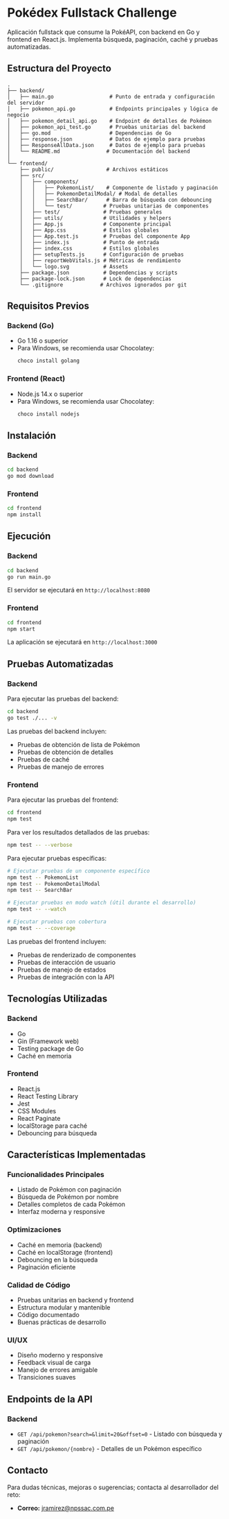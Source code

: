 # Pokédex Fullstack Challenge

Aplicación fullstack que consume la PokéAPI, con backend en Go y frontend en React.js. Implementa búsqueda, paginación, caché y pruebas automatizadas.

## Estructura del Proyecto

```
.
├── backend/
│   ├── main.go                  # Punto de entrada y configuración del servidor
│   ├── pokemon_api.go           # Endpoints principales y lógica de negocio
│   ├── pokemon_detail_api.go    # Endpoint de detalles de Pokémon
│   ├── pokemon_api_test.go      # Pruebas unitarias del backend
│   ├── go.mod                   # Dependencias de Go
│   ├── response.json            # Datos de ejemplo para pruebas
│   ├── ResponseAllData.json     # Datos de ejemplo para pruebas
│   └── README.md               # Documentación del backend
│
└── frontend/
    ├── public/                 # Archivos estáticos
    ├── src/
    │   ├── components/
    │   │   ├── PokemonList/    # Componente de listado y paginación
    │   │   ├── PokemonDetailModal/ # Modal de detalles
    │   │   ├── SearchBar/      # Barra de búsqueda con debouncing
    │   │   └── test/          # Pruebas unitarias de componentes
    │   ├── test/              # Pruebas generales
    │   ├── utils/             # Utilidades y helpers
    │   ├── App.js             # Componente principal
    │   ├── App.css            # Estilos globales
    │   ├── App.test.js        # Pruebas del componente App
    │   ├── index.js           # Punto de entrada
    │   ├── index.css          # Estilos globales
    │   ├── setupTests.js      # Configuración de pruebas
    │   ├── reportWebVitals.js # Métricas de rendimiento
    │   └── logo.svg           # Assets
    ├── package.json           # Dependencias y scripts
    ├── package-lock.json      # Lock de dependencias
    └── .gitignore            # Archivos ignorados por git
```

## Requisitos Previos

### Backend (Go)

- Go 1.16 o superior
- Para Windows, se recomienda usar Chocolatey:
  ```bash
  choco install golang
  ```

### Frontend (React)

- Node.js 14.x o superior
- Para Windows, se recomienda usar Chocolatey:
  ```bash
  choco install nodejs
  ```

## Instalación

### Backend

```bash
cd backend
go mod download
```

### Frontend

```bash
cd frontend
npm install
```

## Ejecución

### Backend

```bash
cd backend
go run main.go
```

El servidor se ejecutará en `http://localhost:8080`

### Frontend

```bash
cd frontend
npm start
```

La aplicación se ejecutará en `http://localhost:3000`

## Pruebas Automatizadas

### Backend

Para ejecutar las pruebas del backend:

```bash
cd backend
go test ./... -v
```

Las pruebas del backend incluyen:

- Pruebas de obtención de lista de Pokémon
- Pruebas de obtención de detalles
- Pruebas de caché
- Pruebas de manejo de errores

### Frontend

Para ejecutar las pruebas del frontend:

```bash
cd frontend
npm test
```

Para ver los resultados detallados de las pruebas:

```bash
npm test -- --verbose
```

Para ejecutar pruebas específicas:

```bash
# Ejecutar pruebas de un componente específico
npm test -- PokemonList
npm test -- PokemonDetailModal
npm test -- SearchBar

# Ejecutar pruebas en modo watch (útil durante el desarrollo)
npm test -- --watch

# Ejecutar pruebas con cobertura
npm test -- --coverage
```

Las pruebas del frontend incluyen:

- Pruebas de renderizado de componentes
- Pruebas de interacción de usuario
- Pruebas de manejo de estados
- Pruebas de integración con la API

## Tecnologías Utilizadas

### Backend

- Go
- Gin (Framework web)
- Testing package de Go
- Caché en memoria

### Frontend

- React.js
- React Testing Library
- Jest
- CSS Modules
- React Paginate
- localStorage para caché
- Debouncing para búsqueda

## Características Implementadas

### Funcionalidades Principales

- Listado de Pokémon con paginación
- Búsqueda de Pokémon por nombre
- Detalles completos de cada Pokémon
- Interfaz moderna y responsive

### Optimizaciones

- Caché en memoria (backend)
- Caché en localStorage (frontend)
- Debouncing en la búsqueda
- Paginación eficiente

### Calidad de Código

- Pruebas unitarias en backend y frontend
- Estructura modular y mantenible
- Código documentado
- Buenas prácticas de desarrollo

### UI/UX

- Diseño moderno y responsive
- Feedback visual de carga
- Manejo de errores amigable
- Transiciones suaves

## Endpoints de la API

### Backend

- `GET /api/pokemon?search=&limit=20&offset=0` - Listado con búsqueda y paginación
- `GET /api/pokemon/{nombre}` - Detalles de un Pokémon específico

## Contacto

Para dudas técnicas, mejoras o sugerencias; contacta al desarrollador del reto:

- **Correo:** jramirez@npssac.com.pe
